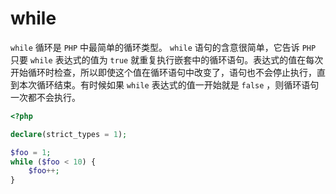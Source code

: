# while

`while` 循环是 `PHP` 中最简单的循环类型。 `while` 语句的含意很简单，它告诉 `PHP` 只要 `while` 表达式的值为 `true` 就重复执行嵌套中的循环语句。表达式的值在每次开始循环时检查，所以即使这个值在循环语句中改变了，语句也不会停止执行，直到本次循环结束。有时候如果 `while` 表达式的值一开始就是 `false` ，则循环语句一次都不会执行。

```php
<?php

declare(strict_types = 1);

$foo = 1;
while ($foo < 10) {
    $foo++;
}

```

